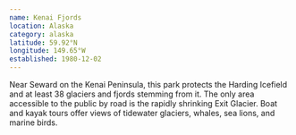 ```yaml
---
name: Kenai Fjords
location: Alaska
category: alaska
latitude: 59.92°N
longitude: 149.65°W
established: 1980-12-02
---
```


Near Seward on the Kenai Peninsula, this park protects the Harding Icefield and at least 38 glaciers and fjords stemming from it. The only area accessible to the public by road is the rapidly shrinking Exit Glacier. Boat and kayak tours offer views of tidewater glaciers, whales, sea lions, and marine birds.
